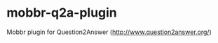mobbr-q2a-plugin
================

Mobbr plugin for Question2Answer (http://www.question2answer.org/)
